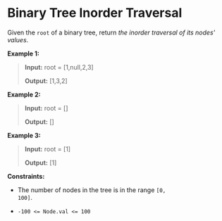 # Binary Tree Inorder Traversal

Given the <code>root</code> of a binary tree, return *the inorder traversal of its nodes' values*.


**Example 1:**
>
> **Input:** root = [1,null,2,3]
>
> **Output:** [1,3,2]

**Example 2:**
>
> **Input:** root = []
>
> **Output:** []

**Example 3:**
>
> **Input:** root = [1]
>
> **Output:** [1]


**Constraints:**

- The number of nodes in the tree is in the range <code>[0, 100]</code>.

- <code>-100 &lt;= Node.val &lt;= 100</code>

